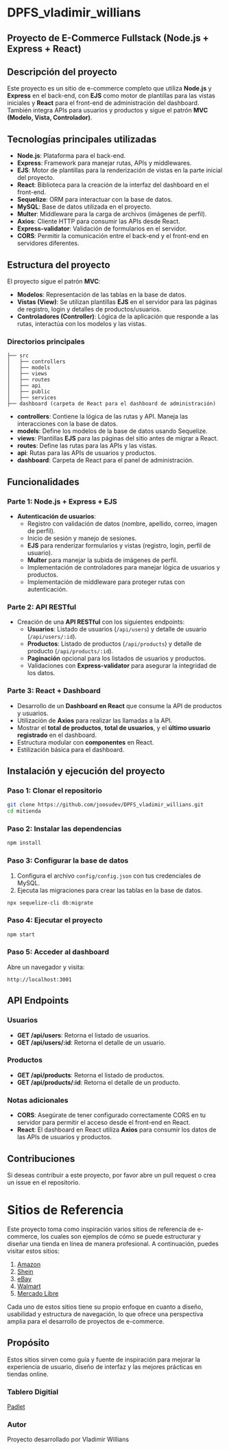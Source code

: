 # DPFS_vladimir_willians

## Proyecto de E-Commerce Fullstack (Node.js + Express + React)

## Descripción del proyecto

Este proyecto es un sitio de e-commerce completo que utiliza **Node.js** y **Express** en el back-end, con **EJS** como motor de plantillas para las vistas iniciales y **React** para el front-end de administración del dashboard. También integra APIs para usuarios y productos y sigue el patrón **MVC (Modelo, Vista, Controlador)**.

## Tecnologías principales utilizadas

- **Node.js**: Plataforma para el back-end.
- **Express**: Framework para manejar rutas, APIs y middlewares.
- **EJS**: Motor de plantillas para la renderización de vistas en la parte inicial del proyecto.
- **React**: Biblioteca para la creación de la interfaz del dashboard en el front-end.
- **Sequelize**: ORM para interactuar con la base de datos.
- **MySQL**: Base de datos utilizada en el proyecto.
- **Multer**: Middleware para la carga de archivos (imágenes de perfil).
- **Axios**: Cliente HTTP para consumir las APIs desde React.
- **Express-validator**: Validación de formularios en el servidor.
- **CORS**: Permitir la comunicación entre el back-end y el front-end en servidores diferentes.

## Estructura del proyecto

El proyecto sigue el patrón **MVC**:
- **Modelos**: Representación de las tablas en la base de datos.
- **Vistas (View)**: Se utilizan plantillas **EJS** en el servidor para las páginas de registro, login y detalles de productos/usuarios.
- **Controladores (Controller)**: Lógica de la aplicación que responde a las rutas, interactúa con los modelos y las vistas.

### Directorios principales

```
├── src
│   ├── controllers
│   ├── models
│   ├── views
│   ├── routes
│   ├── api
│   ├── public
│   ├── services
├── dashboard (carpeta de React para el dashboard de administración)
```

- **controllers**: Contiene la lógica de las rutas y API. Maneja las interacciones con la base de datos.
- **models**: Define los modelos de la base de datos usando Sequelize.
- **views**: Plantillas **EJS** para las páginas del sitio antes de migrar a React.
- **routes**: Define las rutas para las APIs y las vistas.
- **api**: Rutas para las APIs de usuarios y productos.
- **dashboard**: Carpeta de React para el panel de administración.

## Funcionalidades

### Parte 1: Node.js + Express + EJS

- **Autenticación de usuarios**:
  - Registro con validación de datos (nombre, apellido, correo, imagen de perfil).
  - Inicio de sesión y manejo de sesiones.
  - **EJS** para renderizar formularios y vistas (registro, login, perfil de usuario).
  - **Multer** para manejar la subida de imágenes de perfil.
  - Implementación de controladores para manejar lógica de usuarios y productos.
  - Implementación de middleware para proteger rutas con autenticación.

### Parte 2: API RESTful

- Creación de una **API RESTful** con los siguientes endpoints:
  - **Usuarios**: Listado de usuarios (`/api/users`) y detalle de usuario (`/api/users/:id`).
  - **Productos**: Listado de productos (`/api/products`) y detalle de producto (`/api/products/:id`).
  - **Paginación** opcional para los listados de usuarios y productos.
  - Validaciones con **Express-validator** para asegurar la integridad de los datos.

### Parte 3: React + Dashboard

- Desarrollo de un **Dashboard en React** que consume la API de productos y usuarios.
- Utilización de **Axios** para realizar las llamadas a la API.
- Mostrar el **total de productos**, **total de usuarios**, y el **último usuario registrado** en el dashboard.
- Estructura modular con **componentes** en React.
- Estilización básica para el dashboard.

## Instalación y ejecución del proyecto

### Paso 1: Clonar el repositorio

```bash
git clone https://github.com/joosudev/DPFS_vladimir_willians.git
cd mitienda
```

### Paso 2: Instalar las dependencias

```bash
npm install
```

### Paso 3: Configurar la base de datos

1. Configura el archivo `config/config.json` con tus credenciales de MySQL.
2. Ejecuta las migraciones para crear las tablas en la base de datos.

```bash
npx sequelize-cli db:migrate
```

### Paso 4: Ejecutar el proyecto

```bash
npm start
```

### Paso 5: Acceder al dashboard

Abre un navegador y visita:

```
http://localhost:3001
```

## API Endpoints

### Usuarios

- **GET /api/users**: Retorna el listado de usuarios.
- **GET /api/users/:id**: Retorna el detalle de un usuario.

### Productos

- **GET /api/products**: Retorna el listado de productos.
- **GET /api/products/:id**: Retorna el detalle de un producto.

### Notas adicionales

- **CORS**: Asegúrate de tener configurado correctamente CORS en tu servidor para permitir el acceso desde el front-end en React.
- **React**: El dashboard en React utiliza **Axios** para consumir los datos de las APIs de usuarios y productos.

## Contribuciones

Si deseas contribuir a este proyecto, por favor abre un pull request o crea un issue en el repositorio.

# Sitios de Referencia

Este proyecto toma como inspiración varios sitios de referencia de e-commerce, los cuales son ejemplos de cómo se puede estructurar y diseñar una tienda en línea de manera profesional. A continuación, puedes visitar estos sitios:

1. [Amazon](https://www.amazon.com/-/es/)
2. [Shein](https://us.shein.com/)
3. [eBay](https://www.ebay.com/)
4. [Walmart](https://www.walmart.com/)
5. [Mercado Libre](https://www.mercadolibre.com.pa/#from=homecom)

Cada uno de estos sitios tiene su propio enfoque en cuanto a diseño, usabilidad y estructura de navegación, lo que ofrece una perspectiva amplia para el desarrollo de proyectos de e-commerce.

## Propósito

Estos sitios sirven como guía y fuente de inspiración para mejorar la experiencia de usuario, diseño de interfaz y las mejores prácticas en tiendas online.

### Tablero Digitial

[Padlet](https://padlet.com/vwillians22/kuswe-626cre6ut7bg1da7)

### Autor

Proyecto desarrollado por Vladimir Willians
